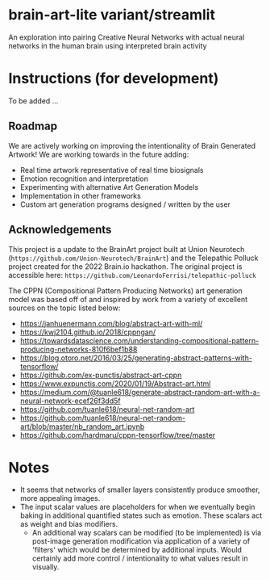 # brain-art-lite variant/streamlit 

An exploration into pairing Creative Neural Networks with actual neural networks in the human brain using interpreted brain activity

# Instructions (for development)
To be added ...
## Roadmap

We are actively working on improving the intentionality of Brain Generated Artwork! We are working towards in the future adding:
* Real time artwork representative of real time biosignals
* Emotion recognition and interpretation
* Experimenting with alternative Art Generation Models
* Implementation in other frameworks
* Custom art generation programs designed / written by the user

## Acknowledgements

This project is a update to the BrainArt project built at Union Neurotech (`https://github.com/Union-Neurotech/BrainArt`) and the Telepathic Polluck project created for the 2022 Brain.io hackathon. The original project is accessible here: `https://github.com/LeonardoFerrisi/telepathic-polluck`

The CPPN (Compositional Pattern Producing Networks) art generation model was based off of and inspired by work from a variety of excellent sources on the topic listed below:
- https://janhuenermann.com/blog/abstract-art-with-ml/
- https://kwj2104.github.io/2018/cppngan/
- https://towardsdatascience.com/understanding-compositional-pattern-producing-networks-810f6bef1b88
- https://blog.otoro.net/2016/03/25/generating-abstract-patterns-with-tensorflow/
- https://github.com/ex-punctis/abstract-art-cppn
- https://www.expunctis.com/2020/01/19/Abstract-art.html
- https://medium.com/@tuanle618/generate-abstract-random-art-with-a-neural-network-ecef26f3dd5f
- https://github.com/tuanle618/neural-net-random-art	
- https://github.com/tuanle618/neural-net-random-art/blob/master/nb_random_art.ipynb
- https://github.com/hardmaru/cppn-tensorflow/tree/master

# Notes
* It seems that networks of smaller layers consistently produce smoother, more appealing images.
* The input scalar values are placeholders for when we eventually begin baking in additional quantified states such as emotion. These scalars act as weight and bias modifiers.
    * An additional way scalars can be modified (to be implemented) is via post-image generation modification via application of a variety of 'filters' which would be determined by additional inputs. Would certainly add more control / intentionality to what values result in visually.